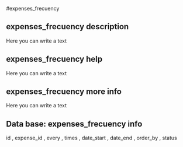 #expenses_frecuency
## expenses_frecuency description
Here you can write a text

## expenses_frecuency help
Here you can write a text

## expenses_frecuency more info
Here you can write a text

## Data base: expenses_frecuency info
id , 
  expense_id , 
  every , 
  times , 
  date_start , 
  date_end , 
  order_by , 
  status 
  